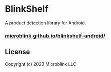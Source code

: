 # BlinkShelf

A product detection library for Android.

### [microblink.github.io/blinkshelf-android/](https://microblink.github.io/blinkshelf-android/)

## License

Copyright (c) 2020 Microblink LLC

